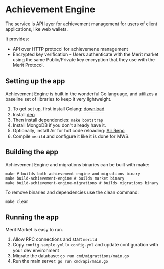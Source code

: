 # Achievement Engine

The service is API layer for achievement management for users of client applications, like web wallets.

It provides:
- API over HTTP protocol for achievemene management
- Encrypted key verification - Users authenticate with the Merit market using the same Public/Private key encryption that they use with the Merit Protocol.

## Setting up the app

Achievement Engine is built in the wonderful Go language, and utilizes a baseline set of libraries to keep it very lightweight.

1. To get set up, first install Golang: [download](http://golang.org/downloads)
1. Install [dep](https://golang.github.io/dep/docs/installation.html)
1. Then install dependencies: `make bootstrap`
1. Install MongoDB if you don't already have it.
1. Optionally, install Air for hot code reloading: [Air Repo](https://github.com/cosmtrek/air)
1. Compile `meritd` and configure it like it is done for MWS.

## Building the app

Achievement Engine and migrations binaries can be built with make:

```
make # builds both achievement engine and migrations binary
make build-achievement-engine # builds market binary
make build-achievement-engine-migrations # builds migrations binary
```

To remove binaries and dependencies use the clean command:

```
make clean
```

## Running the app

Merit Market is easy to run.

1. Allow RPC connections and start `meritd` 
1. Copy `config.sample.yml` to `config.yml` and update configuration with your dev environment
1. Migrate the database: `go run cmd/migrattions/main.go`
1. Run the main server: `go run cmd/api/main.go`
